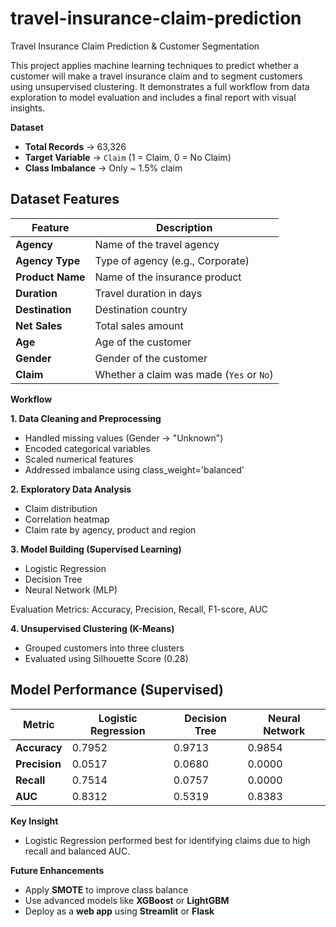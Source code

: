 # travel-insurance-claim-prediction
Travel Insurance Claim Prediction & Customer Segmentation

This project applies machine learning techniques to predict whether a customer will make a travel insurance claim and to segment customers using unsupervised clustering.
It demonstrates a full workflow from data exploration to model evaluation and includes a final report with visual insights.

**Dataset**

- **Total Records** -> 63,326
- **Target Variable** -> `Claim` (1 = Claim, 0 = No Claim)
- **Class Imbalance** -> Only ~ 1.5% claim

## Dataset Features

| Feature          | Description                                |
|------------------|--------------------------------------------|
| **Agency**       | Name of the travel agency                  |
| **Agency Type**  | Type of agency (e.g., Corporate)           |
| **Product Name** | Name of the insurance product              |
| **Duration**     | Travel duration in days                    |
| **Destination**  | Destination country                        |
| **Net Sales**    | Total sales amount                         |
| **Age**          | Age of the customer                        |
| **Gender**       | Gender of the customer                     |
| **Claim**        | Whether a claim was made (`Yes` or `No`)   |

**Workflow**

**1. Data Cleaning and Preprocessing**
- Handled missing values (Gender → "Unknown")
- Encoded categorical variables
- Scaled numerical features
- Addressed imbalance using class_weight='balanced'

**2. Exploratory Data Analysis**
- Claim distribution
- Correlation heatmap
- Claim rate by agency, product and region

**3. Model Building (Supervised Learning)**
- Logistic Regression
- Decision Tree
- Neural Network (MLP)

Evaluation Metrics: Accuracy, Precision, Recall, F1-score, AUC

**4. Unsupervised Clustering (K-Means)**
- Grouped customers into three clusters
- Evaluated using Silhouette Score (0.28)

## Model Performance (Supervised)

| **Metric**   | **Logistic Regression**  | **Decision Tree** | **Neural Network** |
|--------------|--------------------------|-------------------|--------------------|
| **Accuracy** | 0.7952                   | 0.9713            | 0.9854             |
| **Precision**| 0.0517                   | 0.0680            | 0.0000             |
| **Recall**   | 0.7514                   | 0.0757            | 0.0000             |
| **AUC**      | 0.8312                   | 0.5319            | 0.8383             |

**Key Insight**
- Logistic Regression performed best for identifying claims due to high recall and balanced AUC.

**Future Enhancements**
- Apply **SMOTE** to improve class balance
- Use advanced models like **XGBoost** or **LightGBM**
- Deploy as a **web app** using **Streamlit** or **Flask**
